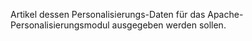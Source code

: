 Artikel dessen Personalisierungs-Daten für das Apache-Personalisierungsmodul ausgegeben werden sollen.